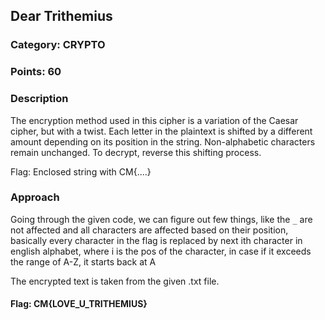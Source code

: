 ## Dear Trithemius
### Category: CRYPTO
### Points: 60
### Description
The encryption method used in this cipher is a variation of the Caesar cipher, but with a twist. Each letter in the plaintext is shifted by a different amount depending on its position in the string. Non-alphabetic characters remain unchanged. To decrypt, reverse this shifting process.

Flag: Enclosed string with CM{....}

### Approach
Going through the given code, we can figure out few things, like the `_` are not affected and all characters are affected based on their position, basically every character in the flag is replaced by next ith character in english alphabet, where i is the pos of the character, in case if it exceeds the range of A-Z, it starts back at A

The encrypted text is taken from the given .txt file.

#### Flag: CM{LOVE_U_TRITHEMIUS}

